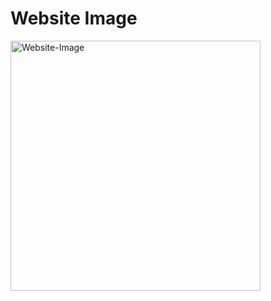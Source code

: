 # Website Image
<img width="400" alt="Website-Image" src="https://github.com/SwasticaKG/amazonclonewebsite/assets/126229701/5287b30d-d00b-4773-9cbb-94dcc4ba0f49" >
